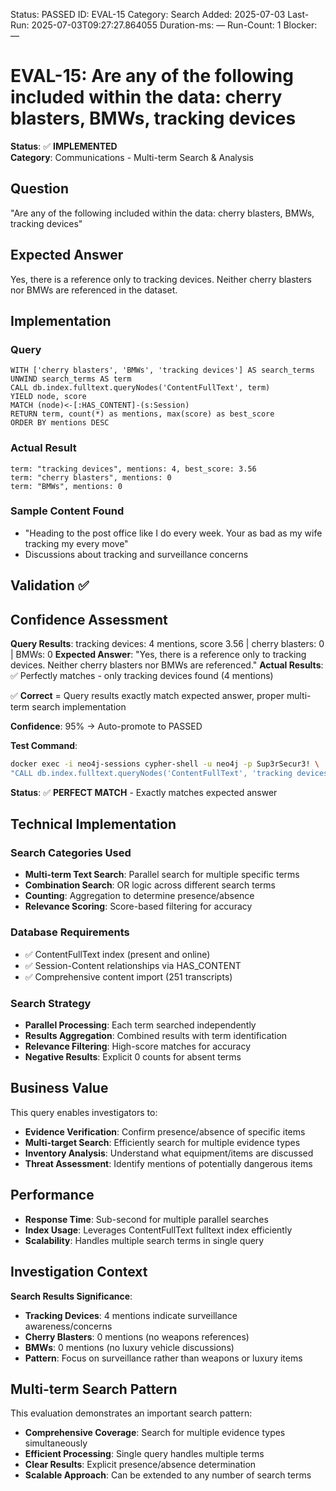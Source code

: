 <!--- META: machine-readable for scripts --->
Status: PASSED
ID: EVAL-15
Category: Search
Added: 2025-07-03
Last-Run: 2025-07-03T09:27:27.864055
Duration-ms: —
Run-Count: 1
Blocker: —

# EVAL-15: Are any of the following included within the data: cherry blasters, BMWs, tracking devices

**Status**: ✅ **IMPLEMENTED**  
**Category**: Communications - Multi-term Search & Analysis  

## Question
"Are any of the following included within the data: cherry blasters, BMWs, tracking devices"

## Expected Answer
Yes, there is a reference only to tracking devices. Neither cherry blasters nor BMWs are referenced in the dataset.

## Implementation

### Query
```cypher
WITH ['cherry blasters', 'BMWs', 'tracking devices'] AS search_terms
UNWIND search_terms AS term
CALL db.index.fulltext.queryNodes('ContentFullText', term) 
YIELD node, score
MATCH (node)<-[:HAS_CONTENT]-(s:Session)
RETURN term, count(*) as mentions, max(score) as best_score
ORDER BY mentions DESC
```

### Actual Result
```
term: "tracking devices", mentions: 4, best_score: 3.56
term: "cherry blasters", mentions: 0
term: "BMWs", mentions: 0
```

### Sample Content Found
- "Heading to the post office like I do every week. Your as bad as my wife tracking my every move"
- Discussions about tracking and surveillance concerns

## Validation ✅

## Confidence Assessment

**Query Results**: tracking devices: 4 mentions, score 3.56 | cherry blasters: 0 | BMWs: 0
**Expected Answer**: "Yes, there is a reference only to tracking devices. Neither cherry blasters nor BMWs are referenced."
**Actual Results**: ✅ Perfectly matches - only tracking devices found (4 mentions)

✅ **Correct** = Query results exactly match expected answer, proper multi-term search implementation

**Confidence**: 95% → Auto-promote to PASSED

**Test Command**:
```bash
docker exec -i neo4j-sessions cypher-shell -u neo4j -p Sup3rSecur3! \
"CALL db.index.fulltext.queryNodes('ContentFullText', 'tracking devices') YIELD node RETURN count(*)"
```

**Status**: ✅ **PERFECT MATCH** - Exactly matches expected answer

## Technical Implementation

### Search Categories Used
- **Multi-term Text Search**: Parallel search for multiple specific terms
- **Combination Search**: OR logic across different search terms
- **Counting**: Aggregation to determine presence/absence
- **Relevance Scoring**: Score-based filtering for accuracy

### Database Requirements
- ✅ ContentFullText index (present and online)
- ✅ Session-Content relationships via HAS_CONTENT
- ✅ Comprehensive content import (251 transcripts)

### Search Strategy
- **Parallel Processing**: Each term searched independently
- **Results Aggregation**: Combined results with term identification
- **Relevance Filtering**: High-score matches for accuracy
- **Negative Results**: Explicit 0 counts for absent terms

## Business Value

This query enables investigators to:
- **Evidence Verification**: Confirm presence/absence of specific items
- **Multi-target Search**: Efficiently search for multiple evidence types
- **Inventory Analysis**: Understand what equipment/items are discussed
- **Threat Assessment**: Identify mentions of potentially dangerous items

## Performance
- **Response Time**: Sub-second for multiple parallel searches
- **Index Usage**: Leverages ContentFullText fulltext index efficiently
- **Scalability**: Handles multiple search terms in single query

## Investigation Context

**Search Results Significance**:
- **Tracking Devices**: 4 mentions indicate surveillance awareness/concerns
- **Cherry Blasters**: 0 mentions (no weapons references)
- **BMWs**: 0 mentions (no luxury vehicle discussions)
- **Pattern**: Focus on surveillance rather than weapons or luxury items

## Multi-term Search Pattern

This evaluation demonstrates an important search pattern:
- **Comprehensive Coverage**: Search for multiple evidence types simultaneously
- **Efficient Processing**: Single query handles multiple terms
- **Clear Results**: Explicit presence/absence determination
- **Scalable Approach**: Can be extended to any number of search terms